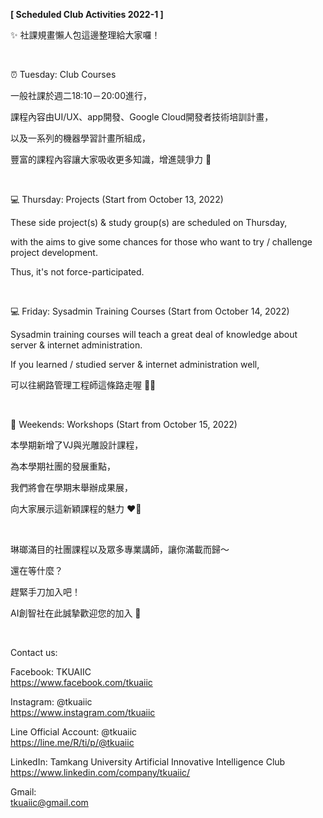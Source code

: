 **[ Scheduled Club Activities 2022-1 ]**

✨ 社課規畫懶人包這邊整理給大家囉！

&nbsp;

⏰ Tuesday: Club Courses

一般社課於週二18:10－20:00進行，

課程內容由UI/UX、app開發、Google Cloud開發者技術培訓計畫，

以及一系列的機器學習計畫所組成，

豐富的課程內容讓大家吸收更多知識，增進競爭力 📖

&nbsp;

💻 Thursday: Projects (Start from October 13, 2022)

These side project(s) & study group(s) are scheduled on Thursday,

with the aims to give some chances for those who want to try / challenge project development.

Thus, it's not force-participated.

&nbsp;

💻 Friday: Sysadmin Training Courses (Start from October 14, 2022)

Sysadmin training courses will teach a great deal of knowledge about server & internet administration.

If you learned / studied server & internet administration well,

可以往網路管理工程師這條路走喔 👨‍💻

&nbsp;

🌟 Weekends: Workshops (Start from October 15, 2022)

本學期新增了VJ與光雕設計課程，

為本學期社團的發展重點，

我們將會在學期末舉辦成果展，

向大家展示這新穎課程的魅力 ❤️‍🔥

&nbsp;

琳瑯滿目的社團課程以及眾多專業講師，讓你滿載而歸～

還在等什麼？

趕緊手刀加入吧！

AI創智社在此誠摯歡迎您的加入 👋

&nbsp;

Contact us:

Facebook: TKUAIIC <br />https://www.facebook.com/tkuaiic

Instagram: @tkuaiic <br />https://www.instagram.com/tkuaiic

Line Official Account: @tkuaiic <br />https://line.me/R/ti/p/@tkuaiic

LinkedIn: Tamkang University Artificial Innovative Intelligence Club <br />https://www.linkedin.com/company/tkuaiic/

Gmail: <br />tkuaiic@gmail.com
